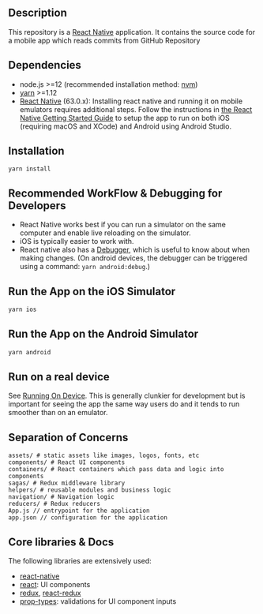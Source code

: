 ## Description

This repository is a [React Native](https://facebook.github.io/react-native/) application. It contains the source code for a mobile app which reads commits from GitHub Repository

## Dependencies

- node.js >=12 (recommended installation method: [nvm](https://github.com/nvm-sh/nvm))
- [yarn](https://yarnpkg.com/en/) >=1.12
- [React Native]() (63.0.x): Installing react native and running it on mobile emulators requires additional steps. Follow the instructions in [the React Native Getting Started Guide](https://facebook.github.io/react-native/docs/getting-started) to setup the app to run on both iOS (requiring macOS and XCode) and Android using Android Studio.

## Installation

```
yarn install
```


## Recommended WorkFlow & Debugging for Developers

- React Native works best if you can run a simulator on the same computer and enable live reloading on the simulator.
- iOS is typically easier to work with.
- React native also has a [Debugger](https://facebook.github.io/react-native/docs/debugging), which is useful to know about when making changes. (On android devices, the debugger can be triggered using a command: `yarn android:debug`.)

## Run the App on the iOS Simulator

```bash
yarn ios
```


## Run the App on the Android Simulator

```bash
yarn android
```


## Run on a real device

See [Running On Device](https://facebook.github.io/react-native/docs/running-on-device). This is generally clunkier for development but is important for seeing the app the same way users do and it tends to run smoother than on an emulator.


## Separation of Concerns

```
assets/ # static assets like images, logos, fonts, etc
components/ # React UI components
containers/ # React containers which pass data and logic into components
sagas/ # Redux middleware library
helpers/ # reusable modules and business logic
navigation/ # Navigation logic
reducers/ # Redux reducers
App.js // entrypoint for the application
app.json // configuration for the application
```

## Core libraries & Docs

The following libraries are extensively used:

- [react-native](https://facebook.github.io/react-native/docs/components-and-apis.html)
- [react](https://reactjs.org): UI components
- [redux](https://redux.js.org/api/api-reference), [react-redux](https://react-redux.js.org/api/connect)
- [prop-types](https://reactjs.org/docs/typechecking-with-proptypes.html): validations for UI component inputs
